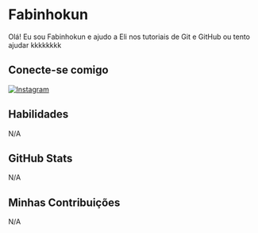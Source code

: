 
# Fabinhokun
Olá! Eu sou Fabinhokun e ajudo a Eli nos tutoriais de Git e GitHub ou tento ajudar kkkkkkkk

## Conecte-se comigo
[![Instagram](https://img.shields.io/badge/-Instagram-%23E4405F?style=for-the-badge&logo=instagram&logoColor=white)](https://www.instagram.com/fabiojanuario___/)
## Habilidades
N/A
## GitHub Stats
N/A
## Minhas Contribuições
N/A